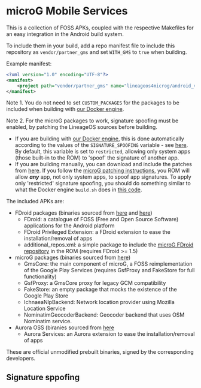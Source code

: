 # microG Mobile Services

This is a collection of FOSS APKs, coupled with the respective Makefiles for an
easy integration in the Android build system.

To include them in your build, add a repo manifest file to include this repository as `vendor/partner_gms` and set
`WITH_GMS` to `true` when building.

Example manifest:

```xml
<?xml version="1.0" encoding="UTF-8"?>
<manifest>
    <project path="vendor/partner_gms" name="lineageos4microg/android_vendor_partner_gms" remote="github" revision="master" />
</manifest>
```

Note 1. You do not need to set `CUSTOM_PACKAGES` for the packages to be included when building with [our Docker engine](https://github.com/lineageos4microg/docker-lineage-cicd).

Note 2. For the microG packages to work, signature spoofing must be enabled, by patching the LineageOS sources before building. 
- If you are building with [our Docker engine](https://github.com/lineageos4microg/docker-lineage-cicd), this is done automatically according to the values of the `SIGNATURE_SPOOFING` variable - see [here](https://github.com/lineageos4microg/docker-lineage-cicd#signature-spoofing). By default, this variable is set to `restricted`, allowing only system apps (those built-in to the ROM) to 'spoof' the signature of another app. 
- If you are building manually, you can download and include the patches from [here](https://github.com/lineageos4microg/docker-lineage-cicd/tree/master/src/signature_spoofing_patches). If you follow the [microG patching instructions](https://github.com/microg/GmsCore/wiki/Signature-Spoofing), you ROM will allow _**any**_ app, not only system apps, to spoof app signatures. To apply only 'restricted' signature spoofing, you should do something similar to what the  Docker engine `build.sh` does in [this code](https://github.com/lineageos4microg/docker-lineage-cicd/blob/c77eabe036a1620499a8c087b732e039e0734656/src/build.sh#L229C1-L231C1).


The included APKs are:
 * FDroid packages (binaries sourced from [here](https://f-droid.org/packages/org.fdroid.fdroid/) and [here](https://f-droid.org/packages/org.fdroid.fdroid.privileged/))
   * FDroid: a catalogue of FOSS (Free and Open Source Software) applications for the Android platform
   * FDroid Privileged Extension: a FDroid extension to ease the installation/removal of apps
   * additional_repos.xml: a simple package to include the [microG FDroid repository](https://microg.org/fdroid.html) in the ROM (requires FDroid >= 1.5)
 * microG packages (binaries sourced from [here](https://microg.org/download.html))
   * GmsCore: the main component of microG, a FOSS reimplementation of the Google Play Services (requires GsfProxy and FakeStore for full functionality)
   * GsfProxy: a GmsCore proxy for legacy GCM compatibility
   * FakeStore: an empty package that mocks the existence of the Google Play Store
   * IchnaeaNlpBackend: Network location provider using Mozilla Location Service
   * NominatimGeocoderBackend: Geocoder backend that uses OSM Nominatim service.
 * Aurora OSS (biranies sourced from [here](https://gitlab.com/AuroraOSS/AuroraServices/-/releases)
   * Aurora Services: an Aurora extension to ease the installation/removal of apps

These are official unmodified prebuilt binaries, signed by the
corresponding developers.

## Signature sppofing


